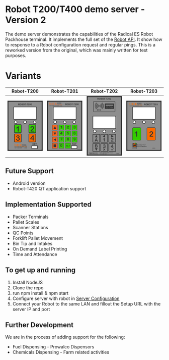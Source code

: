 # Robot T200/T400 demo server - Version 2
The demo server demonstrates the capabilities of the Radical ES Robot Packhouse terminal. It implements the full set of the [Robot API](api/robot-api.md). It show how to response to a Robot configuration request and regular pings. 
This is a reworked version from the original, which was mainly written for test purposes.

# Variants
|Robot-T200|Robot-T201|Robot-T202|Robot-T203|
|:---:|:---:|:---:|:---:|
|<img src="images/rbt200.jpg" alt="Robot-T200" title="Robot T200 Keypad" width="200" />|<img src="images/rbt201.png" alt="Robot-T201" title="Robot T201 Keypad" width="200" />|<img src="images/rbt202.png" alt="Robot-T202" title="Robot T202 Keypad" width="200" />|<img src="images/rbt203.png" alt="Robot-T203" title="Robot T203 Keypad" width="200" />|


## Future Support
* Android version
* Robot-T420 QT application support

## Implementation Supported

* Packer Terminals
* Pallet Scales
* Scanner Stations
* QC Points
* Forklift Pallet Movement
* Bin Tip and Intakes
* On Demand Label Printing
* Time and Attendance

## To get up and running
1. Install NodeJS
2. Clone the repo
3. run npm install & npm start
4. Configure server with robot in [Server Configuration](config.json)
5. Connect your Robot to the same LAN and fillout the Setup URL with the server IP and port

## Further Development
We are in the process of adding support for the following:
* Fuel Dispensing - Prowalco Dispensors
* Chemicals Dispensing - Farm related activities